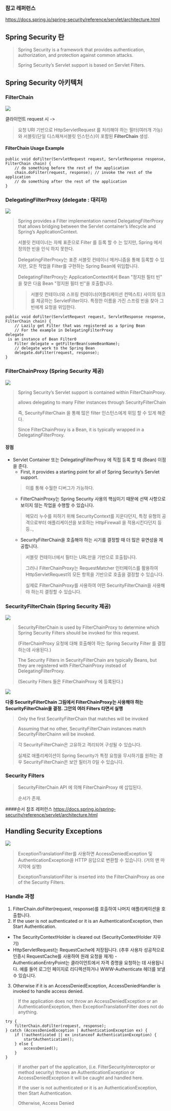 ### 참고 레퍼런스
https://docs.spring.io/spring-security/reference/servlet/architecture.html

## Spring Security 란
> Spring Security is a framework that provides authentication, authorization, and protection against common attacks.
>
> Spring Security’s Servlet support is based on Servlet Filters.
## Spring Security 아키텍처

### FilterChain

<img src="/Users/BestFriend/Desktop/PROJECT/TIL/src/main/java/STUDY/TIL/spring/security/images/arch.png"></img>

클라이언트 request 시 ->
> 요청 URI 기반으로 HttpServletRequest 를 처리해야 하는 필터(여러개 가능)와 서블릿(단일 디스패쳐서블릿 인스턴스)이 포함된 **FilterChain** 생성.
>

#### FilterChain Usage Example
~~~
public void doFilter(ServletRequest request, ServletResponse response, FilterChain chain) {
	// do something before the rest of the application
    chain.doFilter(request, response); // invoke the rest of the application
    // do something after the rest of the application
}
~~~

### DelegatingFilterProxy (delegate : 대리자)

<img src="/Users/BestFriend/Desktop/PROJECT/TIL/src/main/java/STUDY/TIL/spring/security/images/DelegatingProxy.png"></img>

>Spring provides a Filter implementation named DelegatingFilterProxy that allows bridging between the Servlet container’s lifecycle and Spring’s ApplicationContext.
>
> 서블릿 컨테이너는 자체 표준으로 Filter 를 등록 할 수 는 있지만, Spring 에서 정의한 빈을 인식 하지 못한다.
> 
>DelegatingFilterProxy는 표준 서블릿 컨테이너 메커니즘을 통해 등록할 수 있지만, 모든 작업을 Filter를 구현하는 Spring Bean에 위임합니다.
> 
> DelegatingFilterProxy는 ApplicationContext에서 Bean "정지원 필터 빈" 을 찾은 다음 Bean "정지원 필터 빈"을 호출합니다.
> 
>>서블릿 컨테이너와 스프링 컨테이너(어플리케이션 컨텍스트) 사이의 링크를 제공하는 ServletFilter이다. 특정한 이름을 가진 스프링 빈을 찾아 그 빈에게 요청을 위임한다.

~~~
public void doFilter(ServletRequest request, ServletResponse response, FilterChain chain) {
	// Lazily get Filter that was registered as a Spring Bean
	// For the example in DelegatingFilterProxy 
delegate
 is an instance of Bean Filter0
	Filter delegate = getFilterBean(someBeanName);
	// delegate work to the Spring Bean
	delegate.doFilter(request, response);
}
~~~

### FilterChainProxy (Spring Security 제공)

<img src="/Users/BestFriend/Desktop/PROJECT/TIL/src/main/java/STUDY/TIL/spring/security/images/FilterChainProxy.png"></img>

>Spring Security’s Servlet support is contained within FilterChainProxy.
> 
> allows delegating to many Filter instances through SecurityFilterChain
> 
> 즉, SecurityFilterChain 을 통해 많은 filter 인스턴스에게 위임 할 수 있게 해준다.
> 
> Since FilterChainProxy is a Bean, it is typically wrapped in a DelegatingFilterProxy.
> 
#### 장점
 - Servlet Container 또는 DelegatingFilterProxy 에 직접 등록 할 때 (Bean) 이점을 준다. 
    - First, it provides a starting point for all of Spring Security’s Servlet support. 
   >이를 통해 수월한 디버그가 가능하다.
    - FilterChainProxy는 Spring Security 사용의 핵심이기 때문에 선택 사항으로 보이지 않는 작업을 수행할 수 있습니다.
   >메모리 누수를 피하기 위해 SecurityContext를 지운다던지,  특정 유형의 공격으로부터 애플리케이션을 보호하는 HttpFirewall 을 적용시킨다던지 등등..,
   - SecurityFilterChain을 호출해야 하는 시기를 결정할 때 더 많은 유연성을 제공합니다.
   >서블릿 컨테이너에서 필터는 URL만을 기반으로 호출됩니다. 
   > 
   >그러나 FilterChainProxy는 RequestMatcher 인터페이스를 활용하여 HttpServletRequest의 모든 항목을 기반으로 호출을 결정할 수 있습니다.
   >
   >실제로 FilterChainProxy를 사용하여 어떤 SecurityFilterChain을 사용해야 하는지 결정할 수 있습니다.


### SecurityFilterChain (Spring Security 제공)

<img src="/Users/BestFriend/Desktop/PROJECT/TIL/src/main/java/STUDY/TIL/spring/security/images/securityFilterChain.png"></img>

>SecurityFilterChain is used by FilterChainProxy to determine which Spring Security Filters should be invoked for this request.
> 
> (FilterChainProxy 요청에 대해 호출해야 하는 Spring Security Filter 를 결정하는데 사용된다.)
> 
> The Security Filters in SecurityFilterChain are typically Beans, but they are registered with FilterChainProxy instead of DelegatingFilterProxy.
> 
> (Security Filters 들은 FilterChainProxy 에 등록된다.)

<img src="/Users/BestFriend/Desktop/PROJECT/TIL/src/main/java/STUDY/TIL/spring/security/images/multipleSecurityChain.png"></img>

**다중 SecurityFilterChain 그림에서 FilterChainProxy는 사용해야 하는 SecurityFilterChain을 결정. 그안의 여러 Filters 타면서 실행**

>Only the first SecurityFilterChain that matches will be invoked

>Assuming that no other, SecurityFilterChain instances match SecurityFilterChainn will be invoked.

>각 SecurityFilterChain은 고유하고 격리되어 구성될 수 있습니다.
> 
>실제로 애플리케이션이 Spring Security가 특정 요청을 무시하기를 원하는 경우 SecurityFilterChain은 보안 필터가 0일 수 있습니다.

### Security Filters

>SecurityFilterChain API 에 의해 FilterChainProxy 에 삽입된다. 
>
> 순서가 존재.

####순서 참조 레퍼런스
https://docs.spring.io/spring-security/reference/servlet/architecture.html 

## Handling Security Exceptions

<img src="/Users/BestFriend/Desktop/PROJECT/TIL/src/main/java/STUDY/TIL/spring/security/images/securityExceptionHandle.png"></img>


> ExceptionTranslationFilter를 사용하면 AccessDeniedException 및 AuthenticationException을 HTTP 응답으로 변환할 수 있습니다. (거의 맨 마지막에 실행)
> 
> ExceptionTranslationFilter is inserted into the FilterChainProxy as one of the Security Filters.

### Handle 과정
1. FilterChain.doFilter(request, response)를 호출하여 나머지 애플리케이션을 호출합니다.
2. If the user is not authenticated or it is an AuthenticationException, then Start Authentication.
 - The SecurityContextHolder is cleared out (SecurityContextHolder 지우기)
 - HttpServletRequest는 RequestCache에 저장됩니다. (추후 사용자 성공적으로 인증시 RequestCache를 사용하여 원래 요청을 재개)
 -AuthenticationEntryPoint는 클라이언트에서 자격 증명을 요청하는 데 사용됩니다. 예를 들어 로그인 페이지로 리디렉션하거나 WWW-Authenticate 헤더를 보낼 수 있습니다.
3. Otherwise if it is an AccessDeniedException, AccessDeniedHandler is invoked to handle access denied.

>If the application does not throw an AccessDeniedException or an AuthenticationException, then ExceptionTranslationFilter does not do anything.

~~~
try {
	filterChain.doFilter(request, response); 
} catch (AccessDeniedException | AuthenticationException ex) {
	if (!authenticated || ex instanceof AuthenticationException) {
		startAuthentication(); 
	} else {
		accessDenied(); 
	}
}
~~~
> If another part of the application, (i.e. FilterSecurityInterceptor or method security) throws an AuthenticationException or AccessDeniedException it will be caught and handled here.
> 
> If the user is not authenticated or it is an AuthenticationException, then Start Authentication.
>
> Otherwise, Access Denied
